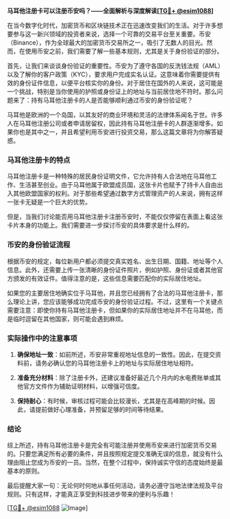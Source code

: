 **马耳他注册卡可以注册币安吗？——全面解析与深度解读[[TG💪+ @esim1088](https://t.me/s/esim1088)]**

在当今数字化时代，加密货币和区块链技术正在迅速改变我们的生活。对于许多想要参与这一新兴领域的投资者来说，选择一个可靠的交易平台至关重要。币安（Binance），作为全球最大的加密货币交易所之一，吸引了无数人的目光。然而，在使用币安之前，我们需要了解一些基本规则，尤其是关于身份验证的部分。

首先，让我们来谈谈身份验证的重要性。币安为了遵守各国的反洗钱法规（AML）以及了解你的客户政策（KYC），要求用户完成实名认证。这意味着你需要提供有效的身份证件信息，以便平台核实你的身份。对于居住在国外的人来说，这可能是一个挑战，特别是当你使用的护照或身份证上的地址与当前居住地不符时。那么问题来了：持有马耳他注册卡的人是否能够顺利通过币安的身份验证呢？

马耳他是欧洲的一个岛国，以其友好的商业环境和灵活的法律体系闻名于世。许多人在马耳他注册公司或者申请居留权，因此持有马耳他注册卡的人群逐渐增多。如果你也是其中之一，并且希望利用币安进行投资交易，那么这篇文章将为你解答疑惑。

### 马耳他注册卡的特点

马耳他注册卡是一种特殊的居民身份证明文件，它允许持有人合法地在马耳他工作、生活甚至创业。由于马耳他属于欧盟成员国，这张卡片也赋予了持卡人自由出入其他欧盟国家的权利。对于那些希望通过数字方式管理资产的人来说，拥有这样一张卡无疑是一个巨大的优势。

但是，当我们讨论能否用马耳他注册卡注册币安时，不能仅仅停留在表面上看这张卡片本身的功能上。我们需要进一步探讨币安的具体要求是什么样的。

### 币安的身份验证流程

根据币安的规定，每位新用户都必须提交真实姓名、出生日期、国籍、地址等个人信息。此外，还需要上传一张清晰的身份证件照片，例如护照、身份证或者其他官方颁发的有效证件。值得注意的是，这些信息需要匹配你的实际居住地址。

如果您的主要居住地确实位于马耳他，并且您已经拥有了合法的马耳他注册卡，那么理论上讲，您应该能够成功完成币安的身份验证过程。不过，这里有一个关键点需要注意：即使你持有马耳他注册卡，但如果你的实际居住地址并不在马耳他，而是临时逗留在其他国家，则可能会遇到麻烦。

### 实际操作中的注意事项

1. **确保地址一致**：如前所述，币安非常重视地址信息的一致性。因此，在提交资料前，请务必确认您的马耳他注册卡上的地址与实际居住地址相符。
   
2. **准备充分材料**：除了注册卡外，还建议准备好最近几个月内的水电费账单或其他官方文件作为辅助证明材料，以增强可信度。

3. **保持耐心**：有时候，审核过程可能会比较漫长，尤其是在高峰期的时候。因此，请提前做好心理准备，并预留足够的时间等待结果。

### 结论

综上所述，持有马耳他注册卡是完全有可能注册并使用币安来进行加密货币交易的。只要您满足所有必要的条件，并且按照规定提交准确无误的信息，就没有什么理由阻止您成为币安的一员。当然，在整个过程中，保持诚实守信的态度始终是最基本的原则。

最后提醒大家一句：无论何时何地从事任何活动，请务必遵守当地法律法规及平台规则。只有这样，才能真正享受到科技进步带来的便利与乐趣！

[[TG💪+ @esim1088](https://t.me/s/esim1088) ![Image](https://i.postimg.cc/4NQfJmqS/Snipaste-2025-05-13-00-14-12.png)]